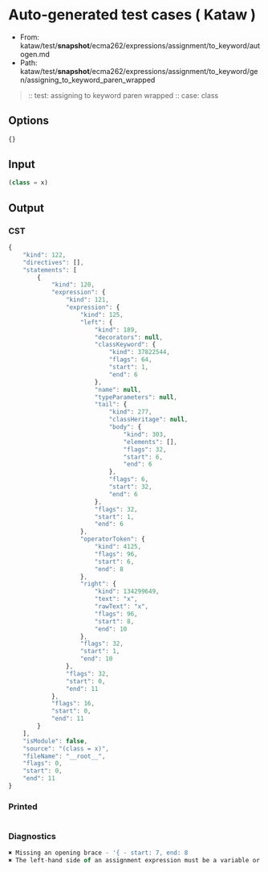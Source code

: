 # Auto-generated test cases ( Kataw )
- From: kataw/test/__snapshot__/ecma262/expressions/assignment/to_keyword/autogen.md
- Path: kataw/test/__snapshot__/ecma262/expressions/assignment/to_keyword/gen/assigning_to_keyword_paren_wrapped
> :: test: assigning to keyword paren wrapped
> :: case: class
## Options

`````js
{}
`````
## Input

`````js
(class = x)
`````
## Output

### CST

```javascript
{
    "kind": 122,
    "directives": [],
    "statements": [
        {
            "kind": 120,
            "expression": {
                "kind": 121,
                "expression": {
                    "kind": 125,
                    "left": {
                        "kind": 189,
                        "decorators": null,
                        "classKeyword": {
                            "kind": 37822544,
                            "flags": 64,
                            "start": 1,
                            "end": 6
                        },
                        "name": null,
                        "typeParameters": null,
                        "tail": {
                            "kind": 277,
                            "classHeritage": null,
                            "body": {
                                "kind": 303,
                                "elements": [],
                                "flags": 32,
                                "start": 6,
                                "end": 6
                            },
                            "flags": 6,
                            "start": 32,
                            "end": 6
                        },
                        "flags": 32,
                        "start": 1,
                        "end": 6
                    },
                    "operatorToken": {
                        "kind": 4125,
                        "flags": 96,
                        "start": 6,
                        "end": 8
                    },
                    "right": {
                        "kind": 134299649,
                        "text": "x",
                        "rawText": "x",
                        "flags": 96,
                        "start": 8,
                        "end": 10
                    },
                    "flags": 32,
                    "start": 1,
                    "end": 10
                },
                "flags": 32,
                "start": 0,
                "end": 11
            },
            "flags": 16,
            "start": 0,
            "end": 11
        }
    ],
    "isModule": false,
    "source": "(class = x)",
    "fileName": "__root__",
    "flags": 0,
    "start": 0,
    "end": 11
}
```

### Printed

```javascript

```

### Diagnostics

```javascript
✖ Missing an opening brace - '{ - start: 7, end: 8
✖ The left-hand side of an assignment expression must be a variable or a property access - start: 6, end: 8

```


